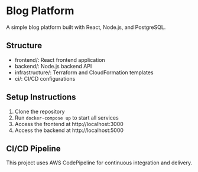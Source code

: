 # Blog Platform

A simple blog platform built with React, Node.js, and PostgreSQL.

## Structure
- frontend/: React frontend application
- backend/: Node.js backend API
- infrastructure/: Terraform and CloudFormation templates
- ci/: CI/CD configurations

## Setup Instructions
1. Clone the repository
2. Run `docker-compose up` to start all services
3. Access the frontend at http://localhost:3000
4. Access the backend at http://localhost:5000

## CI/CD Pipeline
This project uses AWS CodePipeline for continuous integration and delivery.
